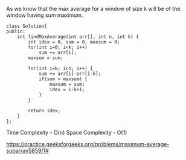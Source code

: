 


As we know that the max average for a window of size k will be of the window having sum maximum.

```
class Solution{   
public:
    int findMaxAverage(int arr[], int n, int k) {
        int idex = 0, sum = 0, maxsum = 0;
        for(int i=0; i<k; i++)
            sum += arr[i];
        maxsum = sum;
        
        for(int i=k; i<n; i++) {
            sum += arr[i]-arr[i-k];
            if(sum > maxsum) {
                maxsum = sum;
                idex = i-k+1;
            }
        }
        
        return idex;
    }
};

```

Time Complexity - O(n)
Space Complexity - O(1)

https://practice.geeksforgeeks.org/problems/maximum-average-subarray5859/1#
